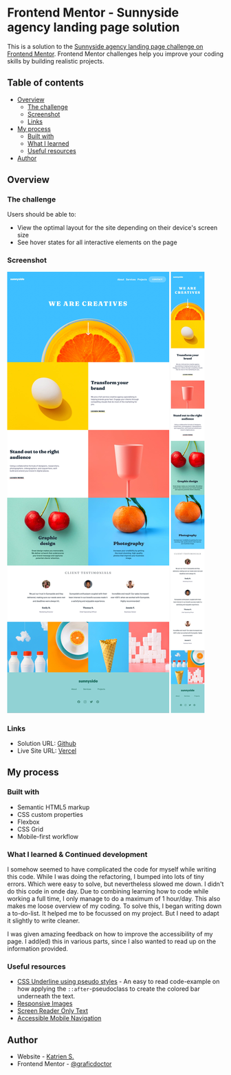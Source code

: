 # Frontend Mentor - Sunnyside agency landing page solution

This is a solution to the [Sunnyside agency landing page challenge on Frontend Mentor](https://www.frontendmentor.io/challenges/sunnyside-agency-landing-page-7yVs3B6ef). Frontend Mentor challenges help you improve your coding skills by building realistic projects.

## Table of contents

- [Overview](#overview)
  - [The challenge](#the-challenge)
  - [Screenshot](#screenshot)
  - [Links](#links)
- [My process](#my-process)
  - [Built with](#built-with)
  - [What I learned](#what-i-learned-&-continued-development)
  - [Useful resources](#useful-resources)
- [Author](#author)

## Overview

### The challenge

Users should be able to:

- View the optimal layout for the site depending on their device's screen size
- See hover states for all interactive elements on the page

### Screenshot

![](./screenshot_desktop.jpg)
![](./screenshot_mobile.jpg)

### Links

- Solution URL: [Github](https://github.com/graficdoctor/fe-21-sunnyside-agency-landing-page-main)
- Live Site URL: [Vercel](https://fe-21-sunnyside-agency-landing-page-main.vercel.app/)

## My process

### Built with

- Semantic HTML5 markup
- CSS custom properties
- Flexbox
- CSS Grid
- Mobile-first workflow

### What I learned & Continued development

I somehow seemed to have complicated the code for myself while writing this code. While I was doing the refactoring, I bumped into lots of tiny errors. Which were easy to solve, but nevertheless slowed me down.
I didn't do this code in onde day. Due to combining learning how to code while working a full time, I only manage to do a maximum of 1 hour/day. This also makes me loose overview of my coding. To solve this, I began writing down a to-do-list. It helped me to be focussed on my project. But I need to adapt it slightly to write cleaner.

I was given amazing feedback on how to improve the accessibility of my page. I add(ed) this in various parts, since I also wanted to read up on the information provided.

### Useful resources

- [CSS Underline using pseudo styles](https://codepen.io/elb96/pen/aXKXBx) - An easy to read code-example on how applying the `::after`-pseudoclass to create the colored bar underneath the text.
- [Responsive Images](https://developer.mozilla.org/en-US/docs/Learn/HTML/Multimedia_and_embedding/Responsive_images)
- [Screen Reader Only Text](https://accessible360.com/accessible360-blog/use-aria-label-screen-reader-text)
- [Accessible Mobile Navigation](https://www.a11ymatters.com/pattern/mobile-nav/)

## Author

- Website - [Katrien S.](https://www.katriens.be)
- Frontend Mentor - [@graficdoctor](https://www.frontendmentor.io/profile/yourusername)
